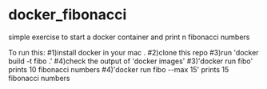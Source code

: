 # docker_fibonacci
simple exercise to start a docker container and print n fibonacci numbers

To run this:
#1)install docker in your mac .
#2)clone this repo
#3)run 'docker build -t fibo .'
#4)check the output of 'docker images' 
#3)'docker run  fibo' prints 10 fibonacci numbers
#4)'docker run  fibo --max 15' prints 15 fibonacci numbers
